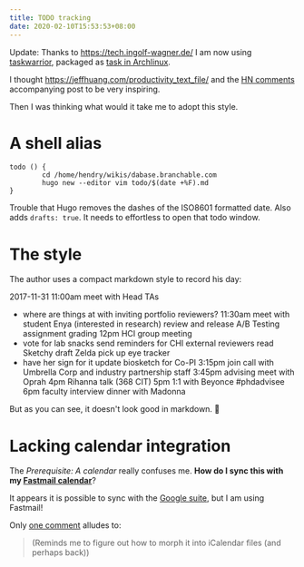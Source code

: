 ```yaml
---
title: TODO tracking
date: 2020-02-10T15:53:53+08:00
---
```


Update: Thanks to <https://tech.ingolf-wagner.de/> I am now using [taskwarrior](https://taskwarrior.org/), packaged as [task in Archlinux](https://www.archlinux.org/packages/community/x86_64/task/).

I thought https://jeffhuang.com/productivity_text_file/ and the [HN
comments](https://news.ycombinator.com/item?id=22276184) accompanying post to be
very inspiring.

Then I was thinking what would it take me to adopt this style.

# A shell alias

	todo () {
			cd /home/hendry/wikis/dabase.branchable.com
			hugo new --editor vim todo/$(date +%F).md
	}

Trouble that Hugo removes the dashes of the ISO8601 formatted date. Also adds
`drafts: true`. It needs to effortless to open that todo window.

# The style

The author uses a compact markdown style to record his day:

2017-11-31
11:00am meet with Head TAs
- where are things at with inviting portfolio reviewers?
11:30am meet with student Enya (interested in research)
review and release A/B Testing assignment grading
12pm HCI group meeting
- vote for lab snacks
send reminders for CHI external reviewers
read Sketchy draft
Zelda pick up eye tracker
- have her sign for it
update biosketch for Co-PI
3:15pm join call with Umbrella Corp and industry partnership staff
3:45pm advising meet with Oprah
4pm Rihanna talk (368 CIT)
5pm 1:1 with Beyonce #phdadvisee
6pm faculty interview dinner with Madonna

But as you can see, it doesn't look good in markdown. 🤦

# Lacking calendar integration

The _Prerequisite: A calendar_ really confuses me. **How do I sync this with my [Fastmail calendar](https://www.fastmail.com/help/calendar/calendartroubleshooting.html)**?

It appears it is possible to sync with the [Google suite](https://news.ycombinator.com/item?id=22276793), but I am using Fastmail!

Only [one comment](https://news.ycombinator.com/item?id=22279284) alludes to:

> (Reminds me to figure out how to morph it into iCalendar files (and perhaps
> back))
